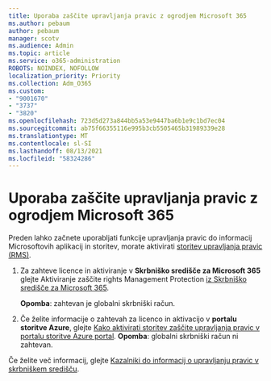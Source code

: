 ```yaml
---
title: Uporaba zaščite upravljanja pravic z ogrodjem Microsoft 365
ms.author: pebaum
author: pebaum
manager: scotv
ms.audience: Admin
ms.topic: article
ms.service: o365-administration
ROBOTS: NOINDEX, NOFOLLOW
localization_priority: Priority
ms.collection: Adm_O365
ms.custom:
- "9001670"
- "3737"
- "3820"
ms.openlocfilehash: 723d5d273a844bb5a53e9447ba6b1e9c1bd7ec04
ms.sourcegitcommit: ab75f66355116e995b3cb5505465b31989339e28
ms.translationtype: MT
ms.contentlocale: sl-SI
ms.lasthandoff: 08/13/2021
ms.locfileid: "58324286"
---
```

# <a name="use-rights-management-protection-with-microsoft-365"></a>Uporaba zaščite upravljanja pravic z ogrodjem Microsoft 365

Preden lahko začnete uporabljati funkcije upravljanja pravic do informacij Microsoftovih aplikacij in storitev, morate aktivirati [storitev upravljanja pravic (RMS)](https://docs.microsoft.com/azure/information-protection/what-is-azure-rms).

1. Za zahteve licence in aktiviranje v **Skrbniško središče za Microsoft 365** glejte Aktiviranje zaščite rights Management Protection [iz Skrbniško središče za Microsoft 365](https://docs.microsoft.com/azure/information-protection/activate-office365). 

    **Opomba**: zahtevan je globalni skrbniški račun.

2. Če želite informacije o zahtevah za licenco in aktivacijo v **portalu storitve Azure**, glejte [Kako aktivirati storitev zaščite upravljanja pravic v portalu storitve Azure portal](https://docs.microsoft.com/azure/information-protection/activate-azure). **Opomba**: globalni skrbniški račun ni zahtevan.

Če želite več informacij, glejte [Kazalniki do informacij o upravljanju pravic v skrbniškem središču](https://docs.microsoft.com/office365/enterprise/activate-rms-in-office-365).
